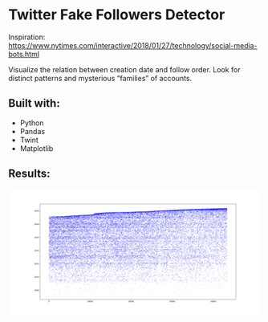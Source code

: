 # Twitter Fake Followers Detector

Inspiration: https://www.nytimes.com/interactive/2018/01/27/technology/social-media-bots.html

Visualize the relation between creation date and follow order. Look for distinct patterns and mysterious “families” of accounts.

## Built with:

* Python
* Pandas
* Twint
* Matplotlib

## Results:

![Example](images/scatter.png)

